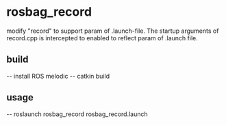 # rosbag_record

modify "record" to support param of .launch-file.
The startup arguments of record.cpp is intercepted to enabled to reflect param of .launch file.

## build

-- install ROS melodic
-- catkin build

## usage

-- roslaunch rosbag_record rosbag_record.launch 
